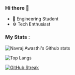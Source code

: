 ### Hi there 👋


- 🚀 Engineering Student
- ⚙️ Tech Enthusiast
  

### My Stats :<br/>
<img src="https://komarev.com/ghpvc/?username=Navraj12&style=flat-square&color=blue" alt=""/><br/>
![Navraj Awasthi's Github stats](https://github-readme-stats.vercel.app/api?username=Navraj12&show_icons=true&theme=radical&count_private=true)






![Top Langs](https://github-readme-stats.vercel.app/api/top-langs/?username=Navraj12&layout=compact&theme=radical&count_private=true)

[![GitHub Streak](https://github-readme-streak-stats.herokuapp.com/?user=Navraj12&theme=dark)](https://git.io/streak-stats)
